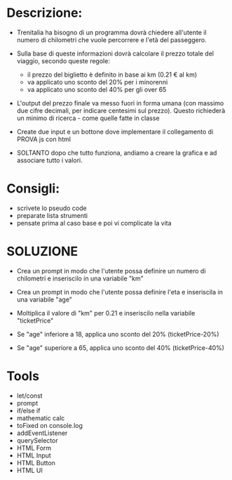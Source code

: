 # Descrizione:
- Trenitalia ha bisogno di un programma dovrà chiedere all'utente il numero di chilometri che vuole percorrere e l'età del passeggero.
- Sulla base di queste informazioni dovrà calcolare il prezzo totale del viaggio, secondo queste regole:
    - il prezzo del biglietto è definito in base ai km (0.21 € al km)
    - va applicato uno sconto del 20% per i minorenni
    - va applicato uno sconto del 40% per gli over 65 
- L'output del prezzo finale va messo fuori in forma umana (con massimo due cifre decimali, per indicare centesimi sul prezzo).
Questo richiederà un minimo di ricerca - come quelle fatte in classe

- Create due input e un bottone dove implementare il collegamento di PROVA js con html

- SOLTANTO dopo che tutto funziona, andiamo a creare la grafica e ad associare tutto i valori.

# Consigli:
- scrivete lo pseudo code
- preparate lista strumenti
- pensate prima al caso base e poi vi complicate la vita

# SOLUZIONE

- Crea un prompt in modo che l'utente possa definire un numero di chilometri e inseriscilo in una variabile "km"
- Crea un prompt in modo che l'utente possa definire l'eta e inseriscila in una variabile "age"

- Moltiplica il valore di "km" per 0.21 e inseriscilo nella variabile "ticketPrice"
- Se "age" inferiore a 18, applica uno sconto del 20% (ticketPrice-20%)
- Se "age" superiore a 65, applica uno sconto del 40% (ticketPrice-40%)



# Tools
- let/const
- prompt
- if/else if
- mathematic calc
- toFixed on console.log
- addEventListener
- querySelector
- HTML Form 
- HTML Input
- HTML Button
- HTML UI



